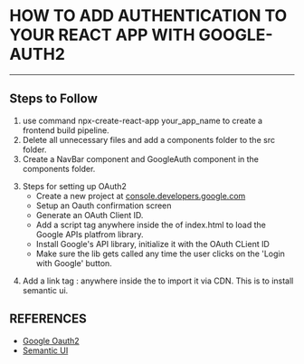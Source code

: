 # HOW TO ADD AUTHENTICATION TO YOUR REACT APP WITH GOOGLE-AUTH2

---

## Steps to Follow

1. use command npx-create-react-app your_app_name to create a frontend build pipeline.
2. Delete all unnecessary files and add a components folder to the src folder.
3. Create a NavBar component and GoogleAuth component in the components folder.

3) Steps for setting up OAuth2
   - Create a new project at [console.developers.google.com](https://console.developers.google.com)
   - Setup an Oauth confirmation screen
   - Generate an OAuth Client ID.
   - Add a script tag <script src="https://apis.google.com/js/api.js"></script> anywhere inside the <head> of index.html to load the Google APIs platfrom library.
   - Install Google's API library, initialize it with the OAuth CLient ID
   - Make sure the lib gets called any time the user clicks on the 'Login with Google' button.

4. Add a link tag : <link rel="stylesheet" href="https://cdnjs.cloudflare.com/ajax/libs/semantic-ui/2.4.1/semantic.min.css"> anywhere inside the <head> to import it via CDN. This is to install semantic ui.

## REFERENCES

- [Google Oauth2](https://developers.google.com/identity/sign-in/web/reference)
- [Semantic UI](https://semantic-ui.com/)
